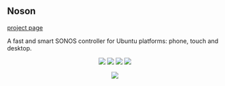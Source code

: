 ## Noson
[project page](http://janbar.github.io/noson-app/index.html)

A fast and smart SONOS controller for Ubuntu platforms: phone, touch and desktop.

<p align="center">
  <img src="http://janbar.github.io/noson-app/download/noson_s01.png"/>
  <img src="http://janbar.github.io/noson-app/download/noson_s02.png"/>
  <img src="http://janbar.github.io/noson-app/download/noson_s03.png"/>
  <img src="http://janbar.github.io/noson-app/download/noson_s04.png"/>
</p>

<p align="center">
  <img src="http://janbar.github.io/noson-app/download/noson_wall.png"/>
</p>
